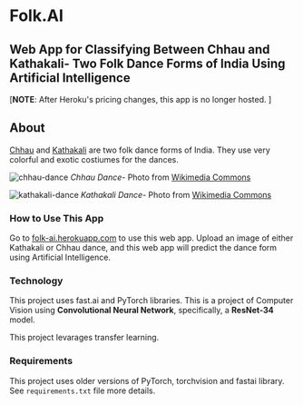 # Folk.AI

## Web App for Classifying Between Chhau and Kathakali- Two Folk Dance Forms of India Using Artificial Intelligence

\[**NOTE**: After Heroku's pricing changes, this app is no longer hosted. \]

## About

[Chhau][1] and [Kathakali][2] are two folk dance forms of India. They use
very colorful and exotic costiumes for the dances.

![chhau-dance][3]
*Chhau Dance*- Photo from [Wikimedia Commons][4]

![kathakali-dance][5]
*Kathakali Dance*- Photo from [Wikimedia Commons][6]

### How to Use This App

Go to [folk-ai.herokuapp.com][7] to use this web app.
Upload an image of either Kathakali or Chhau dance, and this web app will
predict the dance form using Artificial Intelligence.

### Technology

This project uses fast.ai and PyTorch libraries. This is a project of
Computer Vision using **Convolutional Neural Network**, specifically, a
**ResNet-34** model.

This project levarages transfer learning.

### Requirements

This project uses older versions of PyTorch, torchvision and fastai library.
See `requirements.txt` file more details.

[1]: https://en.wikipedia.org/wiki/Chhau_dance
[2]: https://en.wikipedia.org/wiki/Kathakali
[3]: https://upload.wikimedia.org/wikipedia/commons/d/d5/Chhau_dance.jpg
[4]: https://en.wikipedia.org/wiki/Chhau_dance#/media/File:Chhau_dance.jpg
[5]: https://upload.wikimedia.org/wikipedia/commons/1/1c/Kadhakali_at_Kerala_state_school_kalothsavam_2019_3.jpg
[6]: https://en.wikipedia.org/wiki/Kathakali#/media/File:Kadhakali_at_Kerala_state_school_kalothsavam_2019_3.jpg
[7]: https://folk-ai.herokuapp.com
